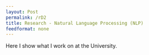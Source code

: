 ```yaml
---
layout: Post
permalink: /rD2
title: Research - Natural Language Processing (NLP)
feedformat: none
---
```


Here I show what I work on at the University.